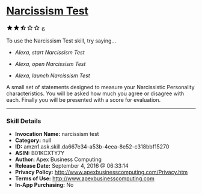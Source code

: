 # [Narcissism Test](http://alexa.amazon.com/#skills/amzn1.ask.skill.da667e34-a53b-4eea-8e52-c318bbf15270)
![2.2 stars](../../images/ic_star_black_18dp_1x.png)![2.2 stars](../../images/ic_star_black_18dp_1x.png)![2.2 stars](../../images/ic_star_half_black_18dp_1x.png)![2.2 stars](../../images/ic_star_border_black_18dp_1x.png)![2.2 stars](../../images/ic_star_border_black_18dp_1x.png) 6

To use the Narcissism Test skill, try saying...

* *Alexa, start Narcissism Test*

* *Alexa, open Narcissism Test*

* *Alexa, launch Narcissism Test*

A small set of statements designed to measure your Narcissistic Personality characteristics. You will be asked how much you agree or disagree with each.  Finally you will be presented with a score for evaluation.

***

### Skill Details

* **Invocation Name:** narcissism test
* **Category:** null
* **ID:** amzn1.ask.skill.da667e34-a53b-4eea-8e52-c318bbf15270
* **ASIN:** B01KCXTY7Y
* **Author:** Apex Business Computing
* **Release Date:** September 4, 2016 @ 06:33:14
* **Privacy Policy:** http://www.apexbusinesscomputing.com/Privacy.htm
* **Terms of Use:** http://www.apexbusinesscomputing.com
* **In-App Purchasing:** No
